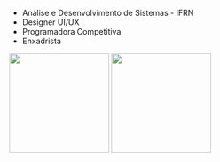 * Análise e Desenvolvimento de Sistemas - IFRN
* Designer UI/UX
* Programadora Competitiva
* Enxadrista

<p align="left">
  <img height = "180em" src="https://github-readme-stats.vercel.app/api/top-langs/?username=radmilags&langs_count=20&layout=compact&theme=aura&locale=pt-br" />  
  <img height = "180em" src="https://github-readme-stats.vercel.app/api?username=radmilags&show_icons=true&theme=aura&count_private=true&count_private=true&include_all_commits=true&locale=pt-br"/> 
</p>
<!--
<div align="center">
  <br><p align="center"><b>Quantidade de visitantes</b></p>  
  <p align="center"><img align="center" src="https://profile-counter.glitch.me/{radmilags}/count.svg" /></p> 
  <br>
</div> -->

